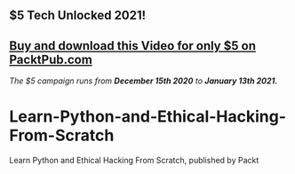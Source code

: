 ## $5 Tech Unlocked 2021!
[Buy and download this Video for only $5 on PacktPub.com](https://www.packtpub.com/product/learn-python-and-ethical-hacking-from-scratch-video/9781839214561)
-----
*The $5 campaign         runs from __December 15th 2020__ to __January 13th 2021.__*

# Learn-Python-and-Ethical-Hacking-From-Scratch
Learn Python and Ethical Hacking From Scratch, published by Packt
